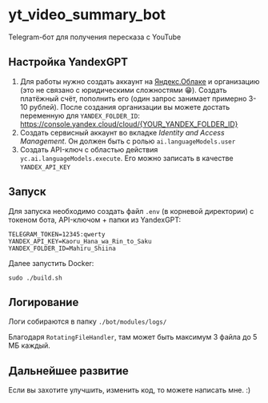 # yt_video_summary_bot

Telegram-бот для получения пересказа с YouTube

## Настройка YandexGPT

1) Для работы нужно создать аккаунт на [Яндекс.Облаке](https://yandex.cloud/ru) и организацию (это не связано с юридическими сложностями 😁). 
Создать платёжный счёт, пополнить его (один запрос занимает примерно 3-10 рублей).
После создания организации вы можете достать переменную для `YANDEX_FOLDER_ID`: https://console.yandex.cloud/cloud/{YOUR_YANDEX_FOLDER_ID}
2) Создать сервисный аккаунт во вкладке _Identity and Access Management_. 
Он должен быть с ролью `ai.languageModels.user`
3) Создать API-ключ с областью действия `yc.ai.languageModels.execute`. Его можно записать в качестве `YANDEX_API_KEY`

## Запуск

Для запуска необходимо создать файл `.env` (в корневой директории) с токеном бота, API-ключом + папки из YandexGPT:

```text
TELEGRAM_TOKEN=12345:qwerty
YANDEX_API_KEY=Kaoru_Hana_wa_Rin_to_Saku
YANDEX_FOLDER_ID=Mahiru_Shiina
```

Далее запустить Docker:

```shell
sudo ./build.sh
```

## Логирование

Логи собираются в папку `./bot/modules/logs/`

Благодаря `RotatingFileHandler`, там может быть максимум 3 файла до 5 МБ каждый.

## Дальнейшее развитие

Если вы захотите улучшить, изменить код, то можете написать мне. :)